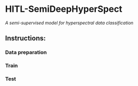 # HITL-SemiDeepHyperSpect
*A semi-supervised model for hyperspectral data classification*
## Instructions:
### Data preparation
### Train
### Test
